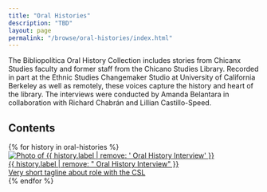 ```yaml
---
title: "Oral Histories"
description: "TBD"
layout: page
permalink: "/browse/oral-histories/index.html"
---
```


The Bibliopolítica Oral History Collection includes stories from Chicanx Studies faculty and former staff from the Chicano Studies Library. Recorded in part at the Ethnic Studies Changemaker Studio at University of California Berkeley as well as remotely, these voices capture the history and heart of the library. The interviews were conducted by Amanda Belantara in collaboration with Richard Chabrán and Lillian Castillo-Speed. 

## Contents

<div class="grid lg:grid-cols-4 md:grid-cols-3 sm:grid-cols-2 grid-cols-1 gap-8 not-prose">
  {% for history in oral-histories %}
  <a class="inline-block" href="{{ '/history/' | url }}{{ history.id }}">
    <div class="card bg-neutral duration-500 hover:scale-105">
      <img src="{{ '/media/oh' | url }}/{{ history.id }}.jpg" alt="Photo of {{ history.label | remove: ' Oral History Interview' }}" class="rounded-t-lg object-cover object-center h-52 w-full mx-auto" />
      <div class="card-body p-6">
        <div class="card-title text-base md:text-lg font-bold">
          {{ history.label | remove: " Oral History Interview" }}
        </div>
        <span class="text-secondary text-sm">
          Very short tagline about role with the CSL
        </span>
      </div>
    </div>
  </a>
  {% endfor %}
</div>
